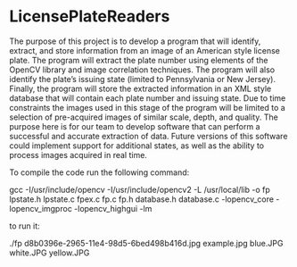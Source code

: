 LicensePlateReaders
===================

The purpose of this project is to develop a program that will identify, extract, and store information from an image of an American style license plate. The program will extract the plate number using elements of the OpenCV library and image correlation techniques. The program will also identify the plate’s issuing state (limited to Pennsylvania or New Jersey). Finally, the program will store the extracted information in an XML style database that will contain each plate number and issuing state.  Due to time constraints the images used in this stage of the program will be limited to a selection of pre-acquired images of similar scale, depth, and quality. The purpose here is for our team to develop software that can perform a successful and accurate extraction of data. Future versions of this software could implement support for additional states, as well as the ability to process images acquired in real time.


To compile the code run the following command: 

 gcc -I/usr/include/opencv -I/usr/include/opencv2 -L /usr/local/lib -o fp lpstate.h lpstate.c fpex.c fp.c fp.h database.h database.c -lopencv_core -lopencv_imgproc -lopencv_highgui -lm


to run it:

 ./fp d8b0396e-2965-11e4-98d5-6bed498b416d.jpg example.jpg blue.JPG white.JPG yellow.JPG 
